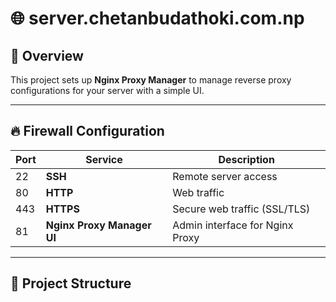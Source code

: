 # 🌐 server.chetanbudathoki.com.np

## 🚀 Overview
This project sets up **Nginx Proxy Manager** to manage reverse proxy configurations for your server with a simple UI.

---

## 🔥 Firewall Configuration

| Port | Service                     | Description                        |
|------|-----------------------------|------------------------------------|
| 22   | **SSH**                      | Remote server access               |
| 80   | **HTTP**                     | Web traffic                        |
| 443  | **HTTPS**                    | Secure web traffic (SSL/TLS)       |
| 81   | **Nginx Proxy Manager UI**    | Admin interface for Nginx Proxy    |

---

## 📂 Project Structure

